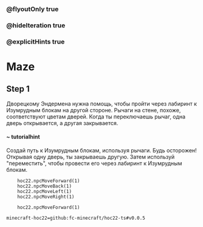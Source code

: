 ### @flyoutOnly true
### @hideIteration true
### @explicitHints true


# Maze

## Step 1  
Дворецкому Эндермена нужна помощь, чтобы пройти через лабиринт к Изумрудным блокам на другой стороне. Рычаги на стене, похоже, соответствуют цветам дверей. Когда ты переключаешь рычаг, одна дверь открывается, а другая закрывается.  

#### ~ tutorialhint  
Создай путь к Изумрудным блокам, используя рычаги. Будь осторожен! Открывая одну дверь, ты закрываешь другую. Затем используй "переместить", чтобы провести его через лабиринт к Изумрудным блокам.  



```ghost
    hoc22.npcMoveForward(1)
    hoc22.npcMoveBack(1)
    hoc22.npcMoveLeft(1)
    hoc22.npcMoveRight(1)
```
```template
    hoc22.npcMoveForward(1)
```
```package
minecraft-hoc22=github:fc-minecraft/hoc22-ts#v0.0.5
```